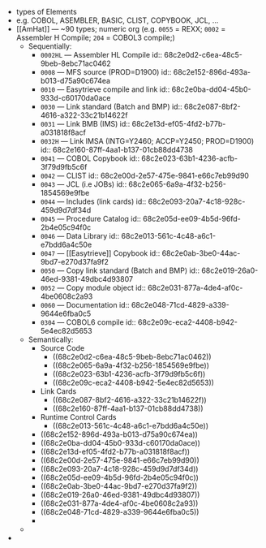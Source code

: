 - types of Elements
- e.g. COBOL, ASEMBLER, BASIC, CLIST, COPYBOOK, JCL, ...
- [[AmHat]] — ~90 types; numeric org (e.g. `0055` = REXX; `0002` = Assembler H Compile; `204` = COBOL3 compile;)
	- Sequentially:
		- `0002HL` — Assembler HL Compile
		  id:: 68c2e0d2-c6ea-48c5-9beb-8ebc71ac0462
		- `0008` — MFS source (PROD=D1900)
		  id:: 68c2e152-896d-493a-b013-d75a90c674ea
		- `0010` — Easytrieve compile and link
		  id:: 68c2e0ba-dd04-45b0-933d-c60170da0ace
		- `0030` — Link standard (Batch and BMP)
		  id:: 68c2e087-8bf2-4616-a322-33c21b14622f
		- `0031` — Link BMB (IMS)
		  id:: 68c2e13d-ef05-4fd2-b77b-a031818f8acf
		- `0032H` — Link IMSA (INTG=Y2460; ACCP=Y2450; PROD=D1900)
		  id:: 68c2e160-87ff-4aa1-b137-01cb88dd4738
		- `0041` — COBOL Copybook
		  id:: 68c2e023-63b1-4236-acfb-3f79d9fb5c6f
		- `0042` — CLIST
		  id:: 68c2e00d-2e57-475e-9841-e66c7eb99d90
		- `0043` — JCL (i.e JOBs)
		  id:: 68c2e065-6a9a-4f32-b256-1854569e9fbe
		- `0044` — Includes (link cards)
		  id:: 68c2e093-20a7-4c18-928c-459d9d7df34d
		- `0045` — Procedure Catalog
		  id:: 68c2e05d-ee09-4b5d-96fd-2b4e05c94f0c
		- `0046` — Data Library
		  id:: 68c2e013-561c-4c48-a6c1-e7bdd6a4c50e
		- `0047` — [[Easytrieve]] Copybook
		  id:: 68c2e0ab-3be0-44ac-9bd7-e270d37fa9f2
		- `0050` — Copy link standard (Batch and BMP)
		  id:: 68c2e019-26a0-46ed-9381-49dbc4d93807
		- `0052` — Copy module object
		  id:: 68c2e031-877a-4de4-af0c-4be0608c2a93
		- `0060` — Documentation
		  id:: 68c2e048-71cd-4829-a339-9644e6fba0c5
		- `0304` — COBOL6 compile
		  id:: 68c2e09c-eca2-4408-b942-5e4ec82d5653
	- Semantically:
		- Source Code
			- ((68c2e0d2-c6ea-48c5-9beb-8ebc71ac0462))
			- ((68c2e065-6a9a-4f32-b256-1854569e9fbe))
			- ((68c2e023-63b1-4236-acfb-3f79d9fb5c6f))
			- ((68c2e09c-eca2-4408-b942-5e4ec82d5653))
		- Link Cards
			- ((68c2e087-8bf2-4616-a322-33c21b14622f))
			- ((68c2e160-87ff-4aa1-b137-01cb88dd4738))
		- Runtime Control Cards
			- ((68c2e013-561c-4c48-a6c1-e7bdd6a4c50e))
		- ((68c2e152-896d-493a-b013-d75a90c674ea))
		- ((68c2e0ba-dd04-45b0-933d-c60170da0ace))
		- ((68c2e13d-ef05-4fd2-b77b-a031818f8acf))
		- ((68c2e00d-2e57-475e-9841-e66c7eb99d90))
		- ((68c2e093-20a7-4c18-928c-459d9d7df34d))
		- ((68c2e05d-ee09-4b5d-96fd-2b4e05c94f0c))
		- ((68c2e0ab-3be0-44ac-9bd7-e270d37fa9f2))
		- ((68c2e019-26a0-46ed-9381-49dbc4d93807))
		- ((68c2e031-877a-4de4-af0c-4be0608c2a93))
		- ((68c2e048-71cd-4829-a339-9644e6fba0c5))
		-
	-
-